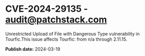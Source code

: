 # CVE-2024-29135 - audit@patchstack.com

Unrestricted Upload of File with Dangerous Type vulnerability in Tourfic.This issue affects Tourfic: from n/a through 2.11.15.



**Publish date:** 2024-03-19

